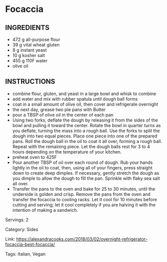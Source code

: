 # Focaccia

## INGREDIENTS
- 472 g all-purpose flour
- 39 g vital wheat gluten
- 8 g instant yeast
- 10 g kosher salt
- 455 g 110F water
- olive oil

## INSTRUCTIONS
- combine flour, gluten, and yeast in a large bowl and whisk to combine
- add water and mix with rubber spatula until dough ball forms
- coat in a small amount of olive oil, then cover and refrigerate overnight
- the next day, grease two pie pans with Butter
- pour a TBSP of olive oil in the center of each pan
- Using two forks, deflate the dough by releasing it from the sides of the bowl and pulling it toward the center. Rotate the bowl in quarter turns as you deflate, turning the mass into a rough ball. Use the forks to split the dough into two equal pieces. Place one piece into one of the prepared pans. Roll the dough ball in the oil to coat it all over, forming a rough ball. Repeat with the remaining piece. Let the dough balls rest for 3 to 4 hours depending on the temperature of your kitchen.
- preheat oven to 425F
- Pour another TBSP of oil over each round of dough. Rub your hands lightly in the oil to coat, then, using all of your fingers, press straight down to create deep dimples. If necessary, gently stretch the dough as you dimple to allow the dough to fill the pan. Sprinkle with flaky sea salt all over.
- Transfer the pans to the oven and bake for 25 to 30 minutes, until the underside is golden and crisp. Remove the pans from the oven and transfer the focaccia to cooling racks. Let it cool for 10 minutes before cutting and serving; let it cool completely if you are halving it with the intention of making a sandwich.

Servings: 2

Category: Sides

Link: https://alexandracooks.com/2018/03/02/overnight-refrigerator-focaccia-best-focaccia/

Tags: Italian, Vegan
